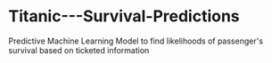 # Titanic---Survival-Predictions
Predictive Machine Learning Model to find likelihoods of passenger's survival based on ticketed information

